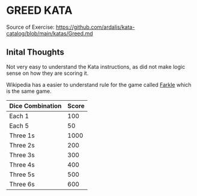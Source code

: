 ﻿# GREED KATA

Source of Exercise: https://github.com/ardalis/kata-catalog/blob/main/katas/Greed.md

## Inital Thoughts

Not very easy to understand the Kata instructions, as did not make logic sense on how they are scoring it.

Wikipedia has a easier to understand rule for the game called [Farkle](https://en.wikipedia.org/wiki/Farkle) which is the 
same game.

|Dice Combination   | Score |
|---                |---    |
|Each 1             |100    |
|Each 5             |50     |
|Three 1s           |1000   |
|Three 2s           |200    |
|Three 3s	        |300    |
|Three 4s	        |400    |
|Three 5s	        |500    |
|Three 6s	        |600    |

            

